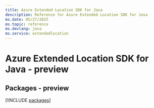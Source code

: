 ```yaml
---
title: Azure Extended Location SDK for Java
description: Reference for Azure Extended Location SDK for Java
ms.date: 05/27/2025
ms.topic: reference
ms.devlang: java
ms.service: extendedlocation
---
```

# Azure Extended Location SDK for Java - preview
## Packages - preview
[!INCLUDE [packages](extended-location-index.md)]